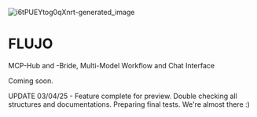![i6tPUEYtog0qXnrt-generated_image](https://github.com/user-attachments/assets/881ad34c-73fa-4b71-ba47-123b5da8e05e)

# FLUJO
MCP-Hub and -Bride, Multi-Model Workflow and Chat Interface 

Coming soon.


UPDATE 03/04/25 - Feature complete for preview. Double checking all structures and documentations. Preparing final tests. We're almost there :)
